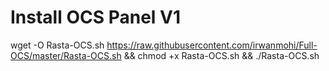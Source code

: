 # Install OCS Panel V1

wget -O Rasta-OCS.sh https://raw.githubusercontent.com/irwanmohi/Full-OCS/master/Rasta-OCS.sh && chmod +x Rasta-OCS.sh && ./Rasta-OCS.sh

